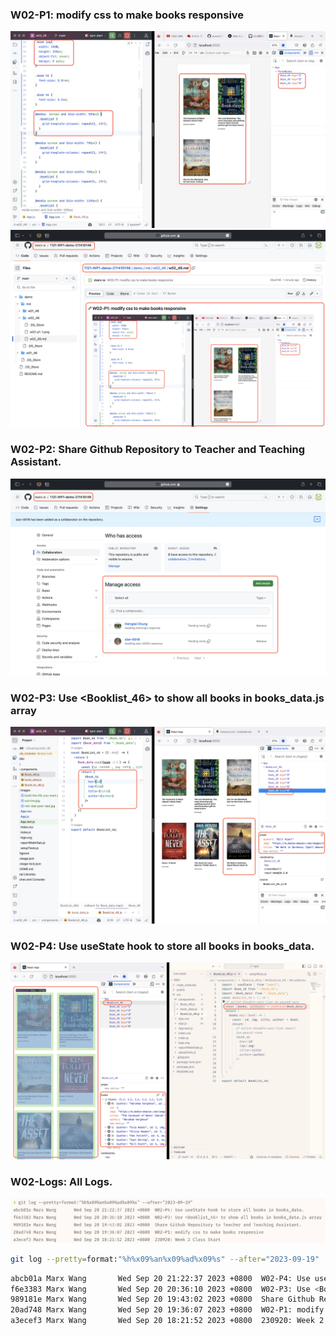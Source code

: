 ###  W02-P1: modify css to make books responsive

![W02-P1-1](./w02-p1-1.png)
![W02-P1-2](./w02-p1-2.png)

### W02-P2: Share Github Repository to Teacher and Teaching Assistant.
![W02-P2](./W02-P2-1.png)

### W02-P3: Use <Booklist_46> to show all books in books_data.js array
![W02-P3](W02-P3.png)

### W02-P4: Use useState hook to store all books in books_data.
![W02-P4](./w02-p4.png)

### W02-Logs: All Logs.

![W02-Logs](./w02-logs.png)

```bash
git log --pretty=format:"%h%x09%an%x09%ad%x09%s" --after="2023-09-19"
```

```bash
abcb01a Marx Wang       Wed Sep 20 21:22:37 2023 +0800  W02-P4: Use useState hook to store all books in books_data.
f6e3383 Marx Wang       Wed Sep 20 20:36:10 2023 +0800  W02-P3: Use <Booklist_46> to show all books in books_data.js array
989181e Marx Wang       Wed Sep 20 19:43:02 2023 +0800  Share Github Repository to Teacher and Teaching Assistant.
20ad748 Marx Wang       Wed Sep 20 19:36:07 2023 +0800  W02-P1: modify css to make books responsive
a3ecef3 Marx Wang       Wed Sep 20 18:21:52 2023 +0800  230920: Week 2 Class Start
```